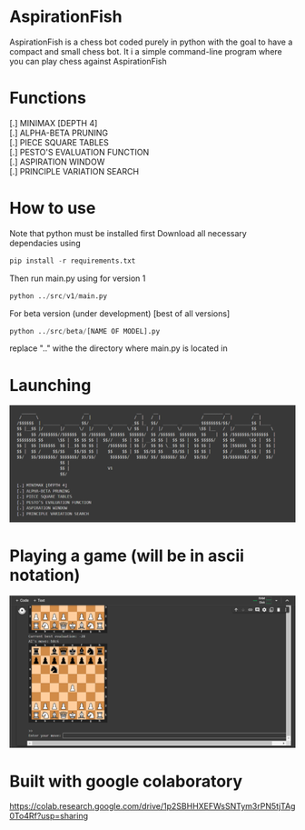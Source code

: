 # AspirationFish
AspirationFish is a chess bot coded purely in python with the goal to have a compact and small chess bot.
It i a simple command-line program where you can play chess against AspirationFish

# Functions
[.] MINIMAX [DEPTH 4] <br />
[.] ALPHA-BETA PRUNING <br />
[.] PIECE SQUARE TABLES <br />
[.] PESTO'S EVALUATION FUNCTION <br />
[.] ASPIRATION WINDOW <br />
[.] PRINCIPLE VARIATION SEARCH <br />

# How to use
Note that python must be installed first
Download all necessary dependacies using
```python
pip install -r requirements.txt
```
Then run main.py using for version 1
```python
python ../src/v1/main.py
```
For beta version (under development) [best of all versions]
```python
python ../src/beta/[NAME OF MODEL].py
```
replace ".." withe the directory where main.py is located in
# Launching
![launch](/img/aspirationfishv2.PNG)
# Playing a game (will be in ascii notation)
![play](/img/playagame.PNG)

# Built with google colaboratory
https://colab.research.google.com/drive/1p2SBHHXEFWsSNTym3rPN5tjTAg0To4Rf?usp=sharing

